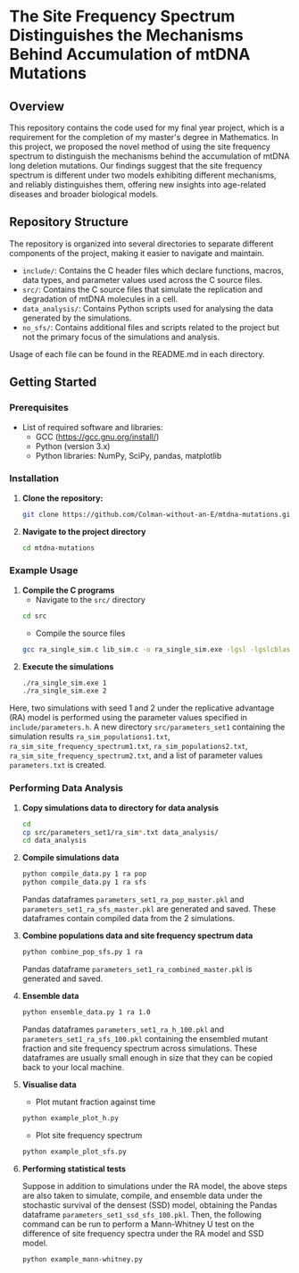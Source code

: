 # The Site Frequency Spectrum Distinguishes the Mechanisms Behind Accumulation of mtDNA Mutations

## Overview
This repository contains the code used for my final year project, which is a requirement for the completion of my master's degree in Mathematics. In this project, we proposed the novel method of using the site frequency spectrum to distinguish the mechanisms behind the accumulation of mtDNA long deletion mutations. Our findings suggest that the site frequency spectrum is different under two models exhibiting different mechanisms, and reliably distinguishes them, offering new insights into age-related diseases and broader biological models. 

## Repository Structure
The repository is organized into several directories to separate different components of the project, making it easier to navigate and maintain.

- `include/`: Contains the C header files which declare functions, macros, data types, and parameter values used across the C source files. 
- `src/`: Contains the C source files that simulate the replication and degradation of mtDNA molecules in a cell. 
- `data_analysis/`: Contains Python scripts used for analysing the data generated by the simulations. 
- `no_sfs/`: Contains additional files and scripts related to the project but not the primary focus of the simulations and analysis. 

Usage of each file can be found in the README.md in each directory. 

## Getting Started

### Prerequisites
- List of required software and libraries:
  - GCC (https://gcc.gnu.org/install/)
  - Python (version 3.x)
  - Python libraries: NumPy, SciPy, pandas, matplotlib

### Installation
1. **Clone the repository:**
    ```bash
    git clone https://github.com/Colman-without-an-E/mtdna-mutations.git
    ```
2. **Navigate to the project directory**
    ```bash
    cd mtdna-mutations
    ```

### Example Usage
1. **Compile the C programs**
    - Navigate to the `src/` directory
    ```bash
    cd src
    ```
    - Compile the source files
    ```bash
    gcc ra_single_sim.c lib_sim.c -o ra_single_sim.exe -lgsl -lgslcblas -lm
    ```
2. **Execute the simulations**
    ```bash
    ./ra_single_sim.exe 1
    ./ra_single_sim.exe 2
    ```
Here, two simulations with seed 1 and 2 under the replicative advantage (RA) model is performed using the parameter values specified in `include/parameters.h`. A new directory `src/parameters_set1` containing the simulation results `ra_sim_populations1.txt`, `ra_sim_site_frequency_spectrum1.txt`, `ra_sim_populations2.txt`, `ra_sim_site_frequency_spectrum2.txt`, and a list of parameter values `parameters.txt` is created. 

### Performing Data Analysis
1. **Copy simulations data to directory for data analysis**
    ```bash
    cd
    cp src/parameters_set1/ra_sim*.txt data_analysis/
    cd data_analysis
    ```
2. **Compile simulations data**
    ```bash
    python compile_data.py 1 ra pop
    python compile_data.py 1 ra sfs
    ```
    Pandas dataframes `parameters_set1_ra_pop_master.pkl` and `parameters_set1_ra_sfs_master.pkl` are generated and saved. These dataframes contain compiled data from the 2 simulations. 
3. **Combine populations data and site frequency spectrum data**
    ```bash
    python combine_pop_sfs.py 1 ra
    ```
    Pandas dataframe `parameters_set1_ra_combined_master.pkl` is generated and saved. 
4. **Ensemble data**
    ```bash
    python ensemble_data.py 1 ra 1.0
    ```
    Pandas dataframes `parameters_set1_ra_h_100.pkl` and `parameters_set1_ra_sfs_100.pkl` containing the ensembled mutant fraction and site frequency spectrum across simulations. These dataframes are usually small enough in size that they can be copied back to your local machine. 
5. **Visualise data**
    - Plot mutant fraction against time
    ```bash
    python example_plot_h.py
    ```
    - Plot site frequency spectrum
    ```bash
    python example_plot_sfs.py
    ```
6. **Performing statistical tests**

    Suppose in addition to simulations under the RA model, the above steps are also taken to simulate, compile, and ensemble data under the stochastic survival of the densest (SSD) model, obtaining the Pandas dataframe `parameters_set1_ssd_sfs_100.pkl`. Then, the following command can be run to perform a Mann-Whitney U test on the difference of site frequency spectra under the RA model and SSD model. 
    ```bash
    python example_mann-whitney.py
    ```
